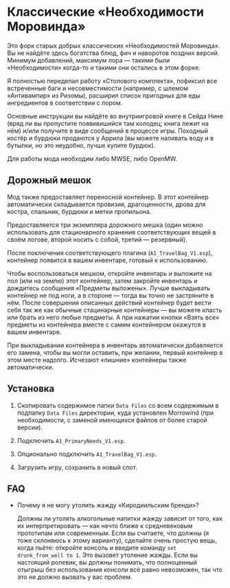 Классические «Необходимости Моровинда»
======================================

Это форк старых добрых классических «Необходимостей Моровинда». Вы не найдёте здесь богатства блюд, фич и наворотов поздних версий. Минимум добавлений, максимум лора — такими были «Необходимости» когда-то и такими они остались в этом форке.

Я полностью переделал работу «Столового комплекта», пофиксил все встреченные баги и несовместимости (например, с шлемом «Антивампир» из Ризомы), расширил список пригодных для еды ингредиентов в соответствии с лором.

Основные инструкции вы найдёте во внутриигровой книге в Сейда Нине (вряд ли вы пропустите появивишийся там колодец; книга лежит на нём) и/или получите в виде сообщений в процессе игры. Походный костёр и бурдюки продаются у Аррила (вы можете наливать воду и в бутылки, но это неудобно, лучше купите бурдюк).

Для работы мода необходим либо MWSE, либо OpenMW.

Дорожный мешок
--------------

Мод также предоставляет переносной контейнер. В этот контейнер автоматически складывается провизия, драгоценности, дрова для костра, спальник, бурдюки и метки пропильона.

Предоставляется три экземпляра дорожного мешка (один можно использовать для стационарного хранения соответствующих вещей в своём логове, второй носить с собой, третий — резервный).

После поключения соответствующего плагина (`A1_TravelBag_V1.esp`), контейнер появится в вашем инвентаре, готовый к использованию.

Чтобы воспользоваться мешком, откройте инвентарь и выложите на пол (или на землю) этот контейнер, затем закройте инвентарь и дождитесь сообщения «Предметы выложены». Лучше выкладывать контейнер не под ноги, а в стороне — тогда вы точно не застряните в нём. После совершения описанных действий контейнер будет вести себя так же как обычные стацинарные контейнеры — вы можете класть или брать из него любые предметы. А при нажатии кнопки «Взять все» предметы из контейнера вместе с самим контейнером окажутся в вашем инвентаре.

При выкладывании контейнера в инвентарь автоматически добавляется его замена, чтобы вы могли оставить, при желании, первый контейнер в этом месте надолго. Исчезают «лишние» контейнеры также автоматически.

Установка
---------

1. Скопировать содержимое папки `Data Files` со всем содержимым в подпапку `Data Files` директории, куда установлен Morrowind (при необходимости, с заменой имеющихся файлов от более старой версии).

2. Подключить `A1_PrimaryNeeds_V1.esp`.

3. Опционально подключить `A1_TravelBag_V1.esp`.

3. Загрузить игру, сохранить в новый слот.

FAQ
---

- Почему я не могу утолить жажду «Киродиильским бренди»?

  Должны ли утолять алкогольные напитки жажду зависит от того, как их интерпретировать — как нечто ближе к средневековым прототипам или современным. Если вы считаете, что должны (я тоже склоняюсь к этому варианту), сделайте очень простую вещь, когда пьёте: откройте консоль и введите команду `set drunk_from_well to 1`. Это вызовет утоление жажды. Если вы настоящий ролевик, вы должны понимать, что полноценный отыгрыш без использования консоли всё равно невозможен, так что это не должно вызвать у вас проблем.
